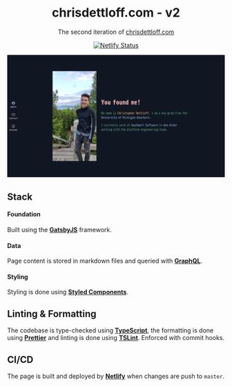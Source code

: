 <h1 align="center">
  chrisdettloff.com - v2
</h1>
<p align="center">
  The second iteration of <a href="https://www.chrisdettloff.com" target="_blank">chrisdettloff.com</a>
</p>

<p align="center">
  <a href="https://app.netlify.com/sites/chrisdettloff/deploys" target="_blank">
    <img src="https://api.netlify.com/api/v1/badges/9cad7148-e002-4f7f-8431-02402fb64993/deploy-status" alt="Netlify Status" />
  </a>
</p>

![demo](static/images/demo.png)

## Stack

#### Foundation

Built using the **[GatsbyJS](https://github.com/gatsbyjs/gatsby)** framework.

#### Data
Page content is stored in markdown files and queried with [**GraphQL**](https://graphql.org/).

#### Styling

Styling is done using [**Styled Components**](https://www.styled-components.com).

## Linting & Formatting

The codebase is type-checked using **[TypeScript](https://www.typescriptlang.org/)**, the formatting is done using **[Prettier](https://github.com/prettier/prettier)** and linting is done using **[TSLint](https://palantir.github.io/tslint/)**. Enforced with commit hooks.

## CI/CD

The page is built and deployed by **[Netlify](https://netlify.com)** when changes are push to `master`. 
